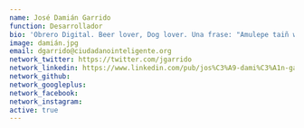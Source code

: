 ```yaml
---
name: José Damián Garrido
function: Desarrollador
bio: 'Obrero Digital. Beer lover, Dog lover. Una frase: "Amulepe taiñ weichan!"'
image: damián.jpg
email: dgarrido@ciudadanointeligente.org
network_twitter: https://twitter.com/jgarrido
network_linkedin: https://www.linkedin.com/pub/jos%C3%A9-dami%C3%A1n-garrido-m/4b/380/61b
network_github:
network_googleplus:
network_facebook:
network_instagram:
active: true
---
```

